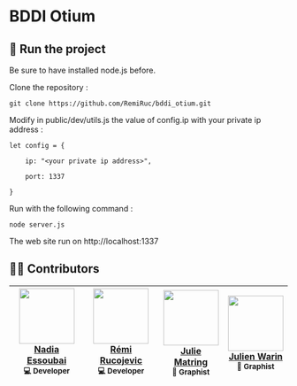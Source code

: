 # BDDI Otium

## 🏃  Run the project
Be sure to have installed node.js before.

Clone the repository :

    git clone https://github.com/RemiRuc/bddi_otium.git

Modify in public/dev/utils.js the value of config.ip with your private ip address :

    let config = {

		ip: "<your private ip address>",

		port: 1337

	}

Run with the following command :

    node server.js
    
The web site run on http://localhost:1337

## 👩‍🎨  Contributors

| <img src="https://avatars3.githubusercontent.com/u/36816385?s=400&v=4" width=100><br>[Nadia Essoubai](https://nadia-essoubai.fr/)<br><sub>💻 Developer</sub> | <img src="https://avatars1.githubusercontent.com/u/38033594?s=460&v=4" width=100><br>[Rémi Rucojevic](http://remi-rucojevic.com)<br><sub>💻 Developer</sub> | <img src="https://media.licdn.com/dms/image/C5603AQGkD-oozpO4GA/profile-displayphoto-shrink_800_800/0?e=1559174400&v=beta&t=2vSFd-4Mm326oZgxR1MVpRv6QqCeMNZlr7bJTR3Pkvk" width=100><br>[Julie Matring](https://www.linkedin.com/in/julie-marting-1b231b101/)<br><sub>🎨 Graphist</sub> | <img src="https://media.licdn.com/dms/image/C4E03AQFLPInTQZDE9w/profile-displayphoto-shrink_800_800/0?e=1559174400&v=beta&t=VQUFsYM738fimqJuV17V3XGFpnIapOGY_XQ_LV6Rx_U" width=100><br>[Julien Warin](https://www.linkedin.com/in/jlnwrn/)<br><sub>🎨 Graphist</sub> |
|--|--|--|--|
